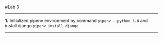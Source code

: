 #Lab 3 
***
**1.** Initialized pipenv environment by command `pipenv --python 3.8` and install django `pipenv install django`
***
[id]: (/home/sankja/Pictures/1st.jpg)
***
